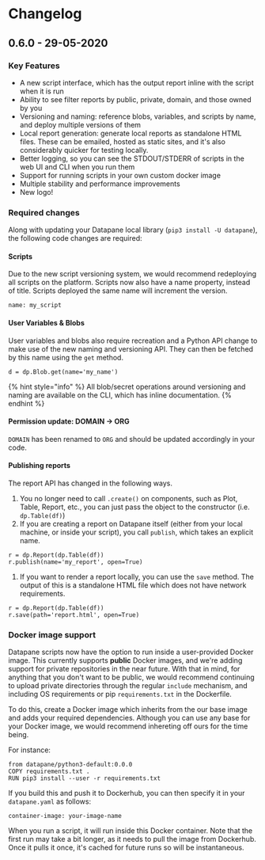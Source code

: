 # Changelog

## 0.6.0 - 29-05-2020

### Key Features

* A new script interface, which has the output report inline with the script when it is run
* Ability to see filter reports by public, private, domain, and those owned by you
* Versioning and naming: reference blobs, variables, and scripts by name, and deploy multiple versions of them
* Local report generation: generate local reports as standalone HTML files. These can be emailed, hosted as static sites, and it's also considerably quicker for testing locally.
* Better logging, so you can see the STDOUT/STDERR of scripts in the web UI and CLI when you run them
* Support for running scripts in your own custom docker image
* Multiple stability and performance improvements
* New logo!

### Required changes

Along with updating your Datapane local library \(`pip3 install -U datapane`\), the following code changes are required:

#### Scripts

Due to the new script versioning system, we would recommend redeploying all scripts on the platform. Scripts now also have a name property, instead of title. Scripts deployed the same name will increment the version.

```text
name: my_script
```

#### User Variables & Blobs

User variables and blobs also require recreation and a Python API change to make use of the new naming and versioning API. They can then be fetched by this name using the `get` method.

```text
d = dp.Blob.get(name='my_name')
```

{% hint style="info" %}
All blob/secret operations around versioning and naming are available on the CLI, which has inline documentation.
{% endhint %}

#### Permission update: DOMAIN → ORG

`DOMAIN` has been renamed to `ORG` and should be updated accordingly in your code.

#### Publishing reports

The report API has changed in the following ways.

1. You no longer need to call `.create()` on components, such as Plot, Table, Report, etc., you can just pass the object to the constructor \(i.e. `dp.Table(df)`\)
2. If you are creating a report on Datapane itself \(either from your local machine, or inside your script\), you call `publish`, which takes an explicit name.

```text
r = dp.Report(dp.Table(df))
r.publish(name='my_report', open=True)
```

1. If you want to render a report locally, you can use the `save` method. The output of this is a standalone HTML file which does not have network requirements.

```text
r = dp.Report(dp.Table(df))
r.save(path='report.html', open=True)
```

### Docker image support

Datapane scripts now have the option to run inside a user-provided Docker image. This currently supports **public** Docker images, and we're adding support for private repositories in the near future. With that in mind, for anything that you don't want to be public, we would recommend continuing to upload private directories through the regular `include` mechanism, and including OS requirements or pip `requirements.txt` in the Dockerfile.

To do this, create a Docker image which inherits from the our base image and adds your required dependencies. Although you can use any base for your Docker image, we would recommend inhereting off ours for the time being.

For instance:

```text
from datapane/python3-default:0.0.0
COPY requirements.txt .
RUN pip3 install --user -r requirements.txt
```

If you build this and push it to Dockerhub, you can then specify it in your `datapane.yaml` as follows:

```text
container-image: your-image-name
```

When you run a script, it will run inside this Docker container. Note that the first run may take a bit longer, as it needs to pull the image from Dockerhub. Once it pulls it once, it's cached for future runs so will be instantaneous.



